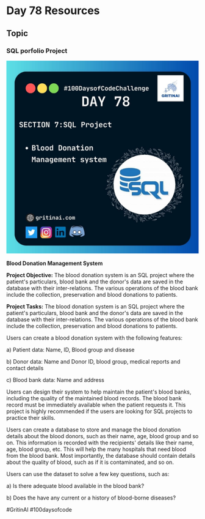 # Day 78 Resources

## Topic

### SQL porfolio Project

![100 days of code Day 78](https://github.com/GritinAI/100daysofcode2.0/blob/main/Images/Day78.jpg)

**Blood Donation Management System** 


**Project Objective:** 
The blood donation system is an SQL project where the patient's particulars, blood bank and the donor's data are saved in the database with their inter-relations. The various operations of the blood bank include the collection, preservation and blood donations to patients. 

**Project Tasks:**
The blood donation system is an SQL project where the patient's particulars, blood bank and the donor's data are saved in the database with their inter-relations. The various operations of the blood bank include the collection, preservation and blood donations to patients.    

Users can create a blood donation system with the following features:   

a) Patient data: Name, ID, Blood group and disease   

b) Donor data: Name and Donor ID, blood group, medical reports and contact details   

c) Blood bank data: Name and address  

Users can design their system to help maintain the patient's blood banks, including the quality of the maintained blood records. The blood bank record must be immediately available when the patient requests it. This project is highly recommended if the users are looking for SQL projects to practice their skills.    

Users can create a database to store and manage the blood donation details about the blood donors, such as their name, age, blood group and so on. This information is recorded with the recipients' details like their name, age, blood group, etc. This will help the many hospitals that need blood from the blood bank. Most importantly, the database should contain details about the quality of blood, such as if it is contaminated, and so on.    

Users can use the dataset to solve a few key questions, such as:   

a) Is there adequate blood available in the blood bank?   

b) Does the have any current or a history of blood-borne diseases?

#GritinAI #100daysofcode










